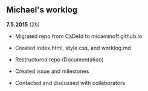 ## Michael's worklog

**7.5.2015** *(2h)*

* Migrated repo from CaDeId to micaminoff.github.io

* Created index.html, style.css, and worklog.md

* Restructured repo (Documentation)

* Created issue and milestones

* Contacted and discussed with collaborators
